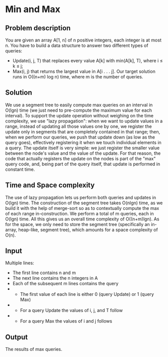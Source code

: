 # Min and Max

## Problem description

You are given an array A[1, n] of n positive integers, each integer is at most
n. You have to build a data structure to answer two different types of
queries:
- Update(i, j, T) that replaces every value A[k] with min(A[k], T), where
i ≤ k ≤ j;
- Max(i, j) that returns the largest value in A[i . . . j].
Our target solution runs in O((n+m) log n) time, where m is the number
of queries.

## Solution

We use a segment tree to easily compute max queries on an interval in O(lgn) time (we just need to pre-compute the maximum value for each interval).
To support the update operation without weighing on the time complexity, we use "lazy propagation": when we want to update values in a range, instead of updating all those values one by one, we register the update only in segments that are completely contained in that range; then, when we perform our queries, we push that update down (as low as the query goes), effectively registering it when we touch individual elements in a query. The update itself is very simple: we just register the smaller value between the node's value and the value of the update.
For that reason, the code that actually registers the update on the nodes is part of the "max" query code, and, being part of the query itself, that update is performed in constant time.

## Time and Space complexity
The use of lazy propagation lets us perform both queries and updates in O(lgn) time. The construction of the segment tree takes O(nlgn) time, as we build it with the help of merge-sort so as to contextually compute the max of each range in-construction. We perform a total of m queries, each in O(lgn) time. All this gives us an overall time complexity of O((n+m)lgn).
As for the space, we only need to store the segment tree (specifically an in-array, heap-like, segment tree), which amounts for a space complexity of O(n).

## Input

Multiple lines:
- The first line contains n and m
- The next line contains the n integers in A
- Each of the subsequent m lines contains the query
- - The first value of each line is either 0 (query Update) or 1 (query Max)
- - For a query Update the values of i, j, and T follow
- - For a query Max the values of i and j follows

## Output

The results of max queries.